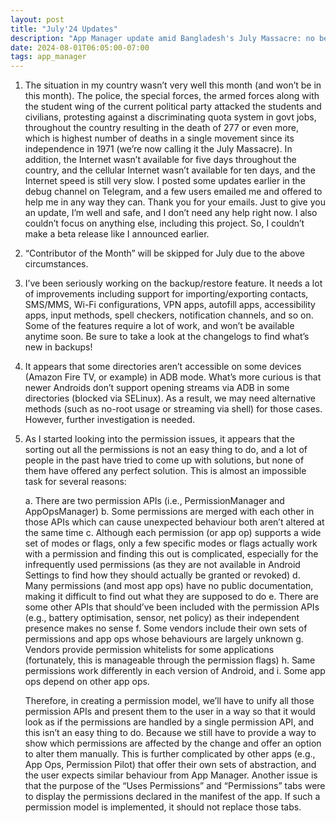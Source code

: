```yaml
---
layout: post
title: "July'24 Updates"
description: "App Manager update amid Bangladesh's July Massacre: no beta release due to nationwide violence and internet blackout during protests against the discriminatory government job quota system causing over 277 deaths; progress on backup/restore feature; investigation ongoing into directory access issues on some devices via ADB; some insights on Android permission model."
date: 2024-08-01T06:05:00-07:00
tags: app_manager
---
```


1. The situation in my country wasn’t very well this month (and won’t be in this month). The police, the special forces, the armed forces along with the student wing of the current political party attacked the students and civilians, protesting against a discriminating quota system in govt jobs, throughout the country resulting in the death of 277 or even more, which is highest number of deaths in a single movement since its independence in 1971 (we’re now calling it the July Massacre). In addition, the Internet wasn’t available for five days throughout the country, and the cellular Internet wasn’t available for ten days, and the Internet speed is still very slow. I posted some updates earlier in the debug channel on Telegram, and a few users emailed me and offered to help me in any way they can. Thank you for your emails. Just to give you an update, I’m well and safe, and I don’t need any help right now. I also couldn’t focus on anything else, including this project. So, I couldn’t make a beta release like I announced earlier.
2. “Contributor of the Month” will be skipped for July due to the above circumstances.
3. I’ve been seriously working on the backup/restore feature. It needs a lot of improvements including support for importing/exporting contacts, SMS/MMS, Wi-Fi configurations, VPN apps, autofill apps, accessibility apps, input methods, spell checkers, notification channels, and so on. Some of the features require a lot of work, and won’t be available anytime soon. Be sure to take a look at the changelogs to find what’s new in backups!
4. It appears that some directories aren’t accessible on some devices (Amazon Fire TV, or example) in ADB mode. What’s more curious is that newer Androids don’t support opening streams via ADB in some directories (blocked via SELinux). As a result, we may need alternative methods (such as no-root usage or streaming via shell) for those cases. However, further investigation is needed.
5. As I started looking into the permission issues, it appears that the sorting out all the permissions is not an easy thing to do, and a lot of people in the past have tried to come up with solutions, but none of them have offered any perfect solution. This is almost an impossible task for several reasons:

    a. There are two permission APIs (i.e., PermissionManager and AppOpsManager)
    b. Some permissions are merged with each other in those APIs which can cause unexpected behaviour both aren’t altered at the same time
    c. Although each permission (or app op) supports a wide set of modes or flags, only a few specific modes or flags actually work with a permission and finding this out is complicated, especially for the infrequently used permissions (as they are not available in Android Settings to find how they should actually be granted or revoked)
    d. Many permissions (and most app ops) have no public documentation, making it difficult to find out what they are supposed to do
    e. There are some other APIs that should’ve been included with the permission APIs (e.g., battery optimisation, sensor, net policy) as their independent presence makes no sense
    f. Some vendors include their own sets of permissions and app ops whose behaviours are largely unknown
    g. Vendors provide permission whitelists for some applications (fortunately, this is manageable through the permission flags)
    h. Same permissions work differently in each version of Android, and
    i. Some app ops depend on other app ops.
    
    Therefore, in creating a permission model, we’ll have to unify all those permission APIs and present them to the user in a way so that it would look as if the permissions are handled by a single permission API, and this isn’t an easy thing to do. Because we still have to provide a way to show which permissions are affected by the change and offer an option to alter them manually. This is further complicated by other apps (e.g., App Ops, Permission Pilot) that offer their own sets of abstraction, and the user expects similar behaviour from App Manager. Another issue is that the purpose of the “Uses Permissions” and “Permissions” tabs were to display the permissions declared in the manifest of the app. If such a permission model is implemented, it should not replace those tabs.
